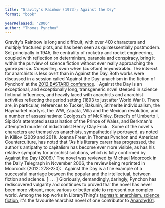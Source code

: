 ```yaml
---
title: "Gravity's Rainbow (1973); Against the Day"
format: "book"

yearReleased: "2006"
author: "Thomas Pynchon"
---
```

Gravity's Rainbow is long and difficult, with over  400 characters and multiply fractured plots, and has been seen as  quintessentially postmodern. Set principally in 1945, the centrality of rocketry  and rocket engineering, coupled with reflection on determinism, paranoia and  conspiracy, bring it within the purview of science fiction without ever really  approaching the genre per se. Compelling, even when (as often) impenetrable. The  interest for anarchists is less overt than in Against the Day. Both works  were discussed in a session called 'Against the Day: anarchism in the fiction of  Pynchon' at the <a href="http://sfbay-anarchists.org/conference/bastard-2012/"> 2012 BASTARD conference</a>.
 
Against the Day is an exceptional, and exceptionally long, transgeneric novel  steeped in science fictional influences, and heavily laced with anarchists and  anarchist activities reflecting the period setting (1893 to just after World War  I). There are, in particular, references to Tucker, Bakunin, Stirnerite  individualism, the Haymarket martyrs, the IWW, Zapata, Villa and the Mexican  revolution, and a number of assassinations: Czolgosz's of McKinley, Bresci's of  Umberto I, Sipido's attempted assassination of the Prince of Wales, and  Berkman's attempted murder of industrialist Henry Clay Frick.
 
Some of the novel's characters are themselves  anarchists, sympathetically portrayed, as noted in Killjoy (2009 and 2011).  Joanna Freer, in   Thomas Pynchon and American Counterculture, has noted that "As his  literary career has progressed, the author's antipathy to capitalism has become  ever more visible, as has his relative sympathy for anarchist solutions, which  is fully confirmed by Against the Day (2006)." The novel was reviewed by  Michael Moorcock in the Daily Telegraph in November 2006, the review  being reprinted in Moorcock (2012: 278-280):
 
Against the Day is a fine example of a successful  marriage between the popular and the intellectual, between fiction and science.  [ . . . ] Gloriously, demandingly, daringly, Pynchon has rediscovered vulgarity  and continues to proved that the novel has never been more vibrant, more various  or better able to represent our complex world.
Among the top works in LibraryThing's <a href="http://www.librarything.com/tag/anarchism,+science+fiction">tagmash:  anarchism, science fiction</a>, it's the favourite anarchist novel of one  contributor to <a href="http://anarchy101.org/4872/what-is-your-favorite-anarchist-novel"> Anarchy101</a>.
    